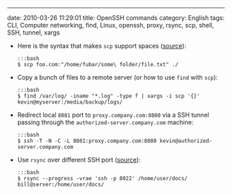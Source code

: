 ---
date: 2010-03-26 11:29:01
title: OpenSSH commands
category: English
tags: CLI, Computer networking, find, Linux, openssh, proxy, rsync, scp, shell, SSH, tunnel, xargs

  * Here is the syntax that makes `scp` support spaces ([source](http://rasterweb.net/raster/2005/01/27/scp-and-spaces/)):

        :::bash
        $ scp foo.com:"/home/fubar/some\ folder/file.txt" ./

  * Copy a bunch of files to a remote server (or how to use `find` with `scp`):

        :::bash
        $ find /var/log/ -iname "*.log" -type f | xargs -i scp '{}' kevin@myserver:/media/backup/logs/

  * Redirect local `8081` port to `proxy.company.com:8080` via a SSH tunnel passing through the `authorized-server.company.com` machine:

        :::bash
        $ ssh -T -N -C -L 8081:proxy.company.com:8080 kevin@authorized-server.company.com

  * Use `rsync` over different SSH port ([source](http://lists.samba.org/archive/rsync/2001-November/000495.html)):

        :::bash
        $ rsync --progress -vrae 'ssh -p 8022' /home/user/docs/ bill@server:/home/user/docs/

